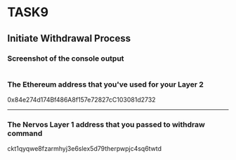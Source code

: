 # TASK9
## Initiate Withdrawal Process

### Screenshot of the console output

<img src=""/>


### The Ethereum address that you've used for your Layer 2 

0x84e274d174Bf486A8f157e72827cC103081d2732

<hr/>

### The Nervos Layer 1 address that you passed to withdraw command

ckt1qyqwe8fzarmhyj3e6slex5d79therpwpjc4sq6twtd
